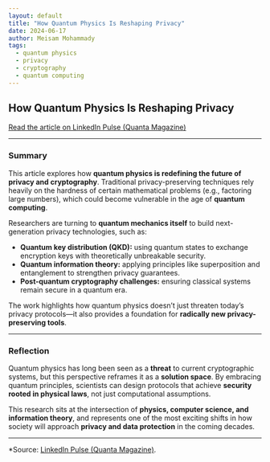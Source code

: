 ```yaml
---
layout: default
title: "How Quantum Physics Is Reshaping Privacy"
date: 2024-06-17
author: Meisam Mohammady
tags:
  - quantum physics
  - privacy
  - cryptography
  - quantum computing
---
```

<link rel="stylesheet" href="{{ '/assets/css/site-overrides.css?v=8' | relative_url }}">

## How Quantum Physics Is Reshaping Privacy

[Read the article on LinkedIn Pulse (Quanta Magazine)](https://www.linkedin.com/pulse/how-quantum-physics-reshaping-privacy-quanta-magazine-8fk2e)  

---

### Summary

This article explores how **quantum physics is redefining the future of privacy and cryptography**. Traditional privacy-preserving techniques rely heavily on the hardness of certain mathematical problems (e.g., factoring large numbers), which could become vulnerable in the age of **quantum computing**.  

Researchers are turning to **quantum mechanics itself** to build next-generation privacy technologies, such as:  
- **Quantum key distribution (QKD):** using quantum states to exchange encryption keys with theoretically unbreakable security.  
- **Quantum information theory:** applying principles like superposition and entanglement to strengthen privacy guarantees.  
- **Post-quantum cryptography challenges:** ensuring classical systems remain secure in a quantum era.  

The work highlights how quantum physics doesn’t just threaten today’s privacy protocols—it also provides a foundation for **radically new privacy-preserving tools**.

---

### Reflection

Quantum physics has long been seen as a **threat** to current cryptographic systems, but this perspective reframes it as a **solution space**. By embracing quantum principles, scientists can design protocols that achieve **security rooted in physical laws**, not just computational assumptions.  

This research sits at the intersection of **physics, computer science, and information theory**, and represents one of the most exciting shifts in how society will approach **privacy and data protection** in the coming decades.  

---

*Source: [LinkedIn Pulse (Quanta Magazine)](https://www.linkedin.com/pulse/how-quantum-physics-reshaping-privacy-quanta-magazine-8fk2e).

